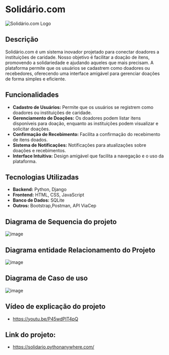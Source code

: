 # Solidário.com

![Solidário.com Logo]([https://via.placeholder.com/150](https://www.canva.com/design/DAGDtVg2D7k/JBPZSjbIb8UT0Wfz9wwnUw/edit))

## Descrição

Solidário.com é um sistema inovador projetado para conectar doadores a instituições de caridade. Nosso objetivo é facilitar a doação de itens, promovendo a solidariedade e ajudando aqueles que mais precisam. A plataforma permite que os usuários se cadastrem como doadores ou recebedores, oferecendo uma interface amigável para gerenciar doações de forma simples e eficiente.

## Funcionalidades

- **Cadastro de Usuários:** Permite que os usuários se registrem como doadores ou instituições de caridade.
- **Gerenciamento de Doações:** Os doadores podem listar itens disponíveis para doação, enquanto as instituições podem visualizar e solicitar doações.
- **Confirmação de Recebimento:** Facilita a confirmação do recebimento de itens doados.
- **Sistema de Notificações:** Notificações para atualizações sobre doações e recebimentos.
- **Interface Intuitiva:** Design amigável que facilita a navegação e o uso da plataforma.

## Tecnologias Utilizadas

- **Backend:** Python, Django
- **Frontend:** HTML, CSS, JavaScript
- **Banco de Dados:** SQLite
- **Outros:** Bootstrap,Postman, API ViaCep

## Diagrama de Sequencia do projeto
![image](https://github.com/user-attachments/assets/1bdaede6-6fb9-4a23-851f-f0652f57f56f)

## Diagrama entidade Relacionamento do Projeto
![image](https://github.com/user-attachments/assets/9fbdb264-1bd7-4820-8baa-d8c53ade49a8)

## Diagrama de Caso de uso
![image](https://github.com/user-attachments/assets/48a8c509-35c8-497d-94c9-d14134a1d43d)

## Vídeo de explicação do projeto
- https://youtu.be/P45wdPIT4pQ

## Link do projeto:
- https://solidario.pythonanywhere.com/


